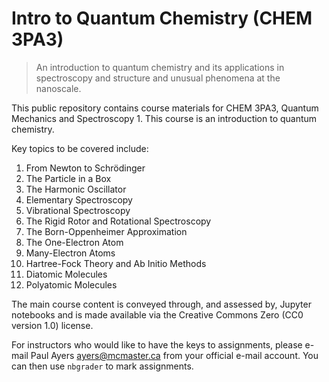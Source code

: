 # Intro to Quantum Chemistry (CHEM 3PA3) 
> An introduction to quantum chemistry and its applications in spectroscopy and structure and unusual phenomena at the nanoscale.

This public repository contains course materials for CHEM 3PA3, Quantum Mechanics and Spectroscopy 1. This course is an introduction to quantum chemistry.

Key topics to be covered include:
1.	From Newton to Schrödinger
2.	The Particle in a Box
3.	The Harmonic Oscillator
4.	Elementary Spectroscopy
5.	Vibrational Spectroscopy
6.	The Rigid Rotor and Rotational Spectroscopy
7.	The Born-Oppenheimer Approximation
8.	The One-Electron Atom
9.	Many-Electron Atoms
10.	Hartree-Fock Theory and Ab Initio Methods
11.	Diatomic Molecules
12.	Polyatomic Molecules

The main course content is conveyed through, and assessed by, Jupyter notebooks and is made available via the Creative Commons Zero (CC0 version 1.0) license. 

For instructors who would like to have the keys to assignments, please e-mail Paul Ayers <ayers@mcmaster.ca> from your official e-mail account. You can then use `nbgrader` to mark assignments. 
